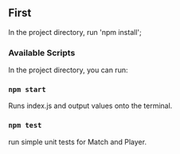 ## First
In the project directory, run 'npm install';


### Available Scripts

In the project directory, you can run:

### `npm start`

Runs index.js and output values onto the terminal.

### `npm test`

run simple unit tests for Match and Player.